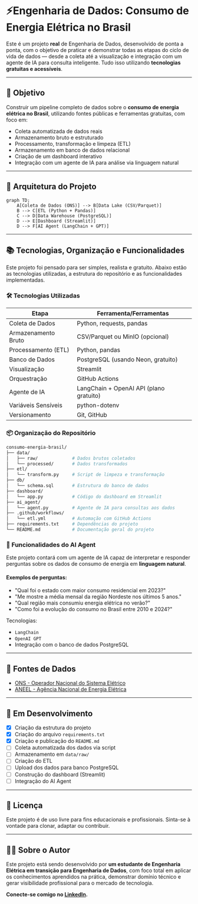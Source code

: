 # ⚡Engenharia de Dados: Consumo de Energia Elétrica no Brasil

Este é um projeto **real** de Engenharia de Dados, desenvolvido de ponta a ponta, com o objetivo de praticar e demonstrar todas as etapas do ciclo de vida de dados — desde a coleta até a visualização e integração com um agente de IA para consulta inteligente. Tudo isso utilizando **tecnologias gratuitas e acessíveis**.

---

## 🎯 Objetivo

Construir um pipeline completo de dados sobre o **consumo de energia elétrica no Brasil**, utilizando fontes públicas e ferramentas gratuitas, com foco em:

- Coleta automatizada de dados reais
- Armazenamento bruto e estruturado
- Processamento, transformação e limpeza (ETL)
- Armazenamento em banco de dados relacional
- Criação de um dashboard interativo
- Integração com um agente de IA para análise via linguagem natural

---

## 🧱 Arquitetura do Projeto

```mermaid
graph TD;
    A[Coleta de Dados (ONS)] --> B[Data Lake (CSV/Parquet)]
    B --> C[ETL (Python + Pandas)]
    C --> D[Data Warehouse (PostgreSQL)]
    D --> E[Dashboard (Streamlit)]
    D --> F[AI Agent (LangChain + GPT)]
```

---

## 📚 Tecnologias, Organização e Funcionalidades

Este projeto foi pensado para ser simples, realista e gratuito. Abaixo estão as tecnologias utilizadas, a estrutura do repositório e as funcionalidades implementadas.

### 🛠️ Tecnologias Utilizadas

| Etapa                   | Ferramenta/Ferramentas                     |
|------------------------|--------------------------------------------|
| Coleta de Dados        | Python, requests, pandas                   |
| Armazenamento Bruto    | CSV/Parquet ou MinIO (opcional)            |
| Processamento (ETL)    | Python, pandas                             |
| Banco de Dados         | PostgreSQL (usando Neon, gratuito)         |
| Visualização           | Streamlit                                  |
| Orquestração           | GitHub Actions                             |
| Agente de IA           | LangChain + OpenAI API (plano gratuito)    |
| Variáveis Sensíveis    | python-dotenv                              |
| Versionamento          | Git, GitHub                                |

### 📦 Organização do Repositório

```bash
consumo-energia-brasil/
├── data/
│   ├── raw/             # Dados brutos coletados
│   └── processed/       # Dados transformados
├── etl/
│   └── transform.py     # Script de limpeza e transformação
├── db/
│   └── schema.sql       # Estrutura do banco de dados
├── dashboard/
│   └── app.py           # Código do dashboard em Streamlit
├── ai_agent/
│   └── agent.py         # Agente de IA para consultas aos dados
├── .github/workflows/
│   └── etl.yml          # Automação com GitHub Actions
├── requirements.txt     # Dependências do projeto
└── README.md            # Documentação geral do projeto
```

### 🧠 Funcionalidades do AI Agent

Este projeto contará com um agente de IA capaz de interpretar e responder perguntas sobre os dados de consumo de energia em **linguagem natural**.

#### Exemplos de perguntas:
- "Qual foi o estado com maior consumo residencial em 2023?"
- "Me mostre a média mensal da região Nordeste nos últimos 5 anos."
- "Qual região mais consumiu energia elétrica no verão?"
- "Como foi a evolução do consumo no Brasil entre 2010 e 2024?"

Tecnologias:
- `LangChain`
- `OpenAI GPT`
- Integração com o banco de dados PostgreSQL

---

## 🔗 Fontes de Dados

- [ONS - Operador Nacional do Sistema Elétrico](https://dados.ons.org.br)
- [ANEEL - Agência Nacional de Energia Elétrica](https://dadosabertos.aneel.gov.br)

---

## 🚧 Em Desenvolvimento

- [x] Criação da estrutura do projeto
- [x] Criação do arquivo `requirements.txt`
- [x] Criação e publicação do `README.md`
- [ ] Coleta automatizada dos dados via script
- [ ] Armazenamento em `data/raw/`
- [ ] Criação do ETL
- [ ] Upload dos dados para banco PostgreSQL
- [ ] Construção do dashboard (Streamlit)
- [ ] Integração do AI Agent

---

## 📄 Licença

Este projeto é de uso livre para fins educacionais e profissionais. Sinta-se à vontade para clonar, adaptar ou contribuir.

---

## 👨‍💻 Sobre o Autor

Este projeto está sendo desenvolvido por **um estudante de Engenharia Elétrica em transição para Engenharia de Dados**, com foco total em aplicar os conhecimentos aprendidos na prática, demonstrar domínio técnico e gerar visibilidade profissional para o mercado de tecnologia.

**Conecte-se comigo no [LinkedIn](https://www.linkedin.com/in/matheussmends/).**
